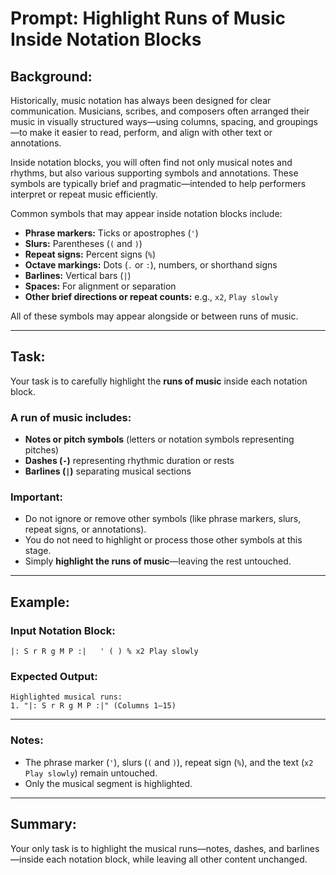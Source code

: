 
# Prompt: Highlight Runs of Music Inside Notation Blocks

## Background:
Historically, music notation has always been designed for clear communication. Musicians, scribes, and composers often arranged their music in visually structured ways—using columns, spacing, and groupings—to make it easier to read, perform, and align with other text or annotations.

Inside notation blocks, you will often find not only musical notes and rhythms, but also various supporting symbols and annotations. These symbols are typically brief and pragmatic—intended to help performers interpret or repeat music efficiently.

Common symbols that may appear inside notation blocks include:
- **Phrase markers:** Ticks or apostrophes (`'`)
- **Slurs:** Parentheses (`(` and `)`)
- **Repeat signs:** Percent signs (`%`)
- **Octave markings:** Dots (`.` or `:`), numbers, or shorthand signs
- **Barlines:** Vertical bars (`|`)
- **Spaces:** For alignment or separation
- **Other brief directions or repeat counts:** e.g., `x2`, `Play slowly`

All of these symbols may appear alongside or between runs of music.

---

## Task:
Your task is to carefully highlight the **runs of music** inside each notation block.

### A **run of music** includes:
- **Notes or pitch symbols** (letters or notation symbols representing pitches)
- **Dashes (`-`)** representing rhythmic duration or rests
- **Barlines (`|`)** separating musical sections

### Important:
- Do not ignore or remove other symbols (like phrase markers, slurs, repeat signs, or annotations).
- You do not need to highlight or process those other symbols at this stage.
- Simply **highlight the runs of music**—leaving the rest untouched.

---

## Example:

### Input Notation Block:
```
|: S r R g M P :|   ' ( ) % x2 Play slowly
```

### Expected Output:
```
Highlighted musical runs:
1. "|: S r R g M P :|" (Columns 1–15)
```

---

### Notes:
- The phrase marker (`'`), slurs (`(` and `)`), repeat sign (`%`), and the text (`x2 Play slowly`) remain untouched.
- Only the musical segment is highlighted.

---

## Summary:
Your only task is to highlight the musical runs—notes, dashes, and barlines—inside each notation block, while leaving all other content unchanged.
